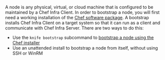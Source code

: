 A node is any physical, virtual, or cloud machine that is configured to
be maintained by a Chef Infra Client. In order to bootstrap a node, you
will first need a working installation of the [Chef software
package](/packages/). A bootstrap installs Chef Infra Client on a
target system so that it can run as a client and communicate with Chef
Infra Server. There are two ways to do this:

-   Use the `knife bootstrap` subcommand to [bootstrap a node using the
    Chef installer](/install_bootstrap/)
-   Use an unattended install to bootstrap a node from itself, without
    using SSH or WinRM